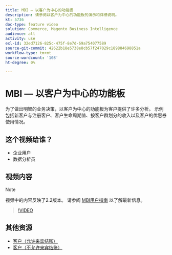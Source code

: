 ```yaml
---
title: MBI — 以客户为中心的功能板
description: 请参阅以客户为中心的功能板的演示和详细说明。
kt: 5736
doc-type: feature video
solution: Commerce, Magento Business Intelligence
audience: all
activity: use
exl-id: 32ed7126-825c-475f-8e7d-69a754077589
source-git-commit: 42622b18e5738e8cb57f247029c189884698851a
workflow-type: tm+mt
source-wordcount: '108'
ht-degree: 0%

---
```


# MBI — 以客户为中心的功能板

为了做出明智的业务决策，以客户为中心的功能板为客户提供了许多分析。 示例包括新客户与注册客户、客户生命周期值、按客户群划分的收入以及客户的优惠券使用情况。

## 这个视频给谁？

- 企业用户
- 数据分析员

## 视频内容

>[!NOTE]
>
>视频中的内容反映了2.2版本。 请参阅 [MBI用户指南](https://docs.magento.com/mbi/) 以了解最新信息。

>[!VIDEO](https://video.tv.adobe.com/v/35990?quality=12&learn=on)

## 其他资源

- [客户（允许来宾结账）](https://docs.magento.com/mbi/data-user/dashboards/dashboards-pro.html#customers-guest-checkout-allowed)
- [客户（不允许来宾结账）](https://docs.magento.com/mbi/data-user/dashboards/dashboards-pro.html#customers-no-guest-checkout-allowed)
